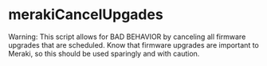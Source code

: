 # merakiCancelUpgades

Warning: This script allows for BAD BEHAVIOR by canceling all firmware upgrades that are scheduled. Know that firmware upgrades are important to Meraki, so this should be used sparingly and with caution.
